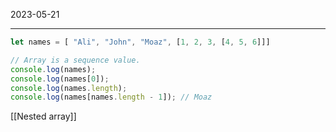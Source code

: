 2023-05-21

-----

```js
let names = [ "Ali", "John", "Moaz", [1, 2, 3, [4, 5, 6]]]

// Array is a sequence value.
console.log(names);
console.log(names[0]);
console.log(names.length);
console.log(names[names.length - 1]); // Moaz
```

[[Nested array]]